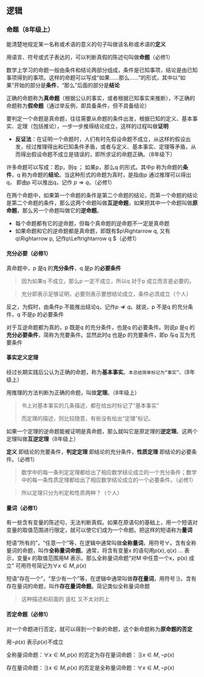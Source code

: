 ## 逻辑

### 命题（8年级上）

能清楚地规定某一名称或术语的意义的句子叫做该名称或术语的**定义**

用语言、符号或式子表达的，可以判断真假的陈述句叫做**命题**（必修1）

数学上学习的命题一般由条件和结论两部分组成，条件是已知事项，结论是由已知事项得到的事项。这样的命题可以写成“如果……那么……”的形式，其中以“如果”开始的部分是**条件**，“那么”后面的部分是**结论**

正确的命题称为**真命题**（根据公认的事实，或者根据已知事实来推断），不正确的命题称为**假命题**（通过举反例，即具备条件，但不具备结论）

要判定一个命题是真命题，往往需要从命题的条件出发，根据已知的定义、基本事实、定理（包括推论），一步一步推得结论成立，这样的过程叫做**证明**

- **反证法**：在证明一个命题时，人们有时先假设命题不成立，从这样的假设出发，经过推理得出和已知条件矛盾，或者与定义、基本事实、定理等矛盾，从而得出假设命题不成立是错误的，即所求证的命题正确。（8年级下）



许多命题可以写成：若p，则q ； 如果p，那么q 的形式。其中p 称为命题的**条件**，q 称为命题的**结论**。当这种形式的命题为真时，是指由p 通过推理可以得出q， 即由p 可以推出q，记作 $p \Rightarrow q$。（必修1）



在两个命题中，如果第一个命题的条件是第二个命题的结论，而第一个命题的结论是第二个命题的条件，那么这两个命题叫做**互逆命题**，如果把其中一个命题叫做**原命题**，那么另一个命题叫做它的**逆命题**。

- 每个命题都有它的逆命题，但每个真命题的逆命题不一定是真命题
- 如果命题和它的逆命题都是真命题，即既有$p\Rightarrow q, 又有q\Rightarrow p, 记作p\Leftrightarrow q $（必修1）

#### 充分必要（必修1）

真命题中，p 是q 的**充分条件**，q 是p 的**必要条件**

> 因为如果q 不成立，那么p 一定不成立，所以q 对于p 成立而言是必要的。

> 充分即表示足够证明，必要则表示要想结论成立，条件必须成立（个人）

反之，为假时，由条件p 不能推出结论q，记作$p \nRightarrow q$。就说，p 不是q 的充分条件，q 不是p 的必要条件

对于互逆命题都为真的，p 既是q 的充分条件，也是q 的必要条件。则说p 是q 的**充分必要条件**，简称为充要条件。显然此时q 也是p 的充要条件，即p 与q 互为充要条件

#### 事实定义定理

经过长期实践后公认为正确的命题，称为**基本事实**。`本总结简单标记为“事实”。`（8年级上）

用推理的方法判断为正确的命题，叫做**定理**。（8年级上）

> 书上对基本事实的几条描述，都在给出时标记了“基本事实”
>
> 而定理的描述，则比较随意，有些没有给出“定理”标记。

如果一个定理的逆命题能被证明是真命题，那么就叫它是原定理的**逆定理**。这两个定理叫做**互逆定理**（8年级上）



**定义** 即结论的充要条件，**判定定理** 即结论的充分条件，**性质定理** 即结论的必要条件。（必修1）

>  数学中的每一条判定定理都给出了相应数学结论成立的一个充分条件；数学中的每一条性质定理都给出了相应数学结论成立的一个必要条件。（必修1）

> 所以定理只分为判定和性质两种？（个人）

#### 量词（必修1）

有一些含有变量的陈述句，无法判断真假。如果在原语句的基础上，用一个短语对变量的取值范围进行限定，就可以使它们成为一个命题。把这样的短语称为**量词**

短语“所有的”，“任意一个”等，在逻辑中通常叫做**全称量词**，用符号$\forall$。含有全称量词的命题，叫作**全称量词命题**。通常，将含有变量x 的语句用$p(x),q(x)$ ... 表示，变量x 的取值范围用M 表示。那么全称量词命题“对M 中任意一个x，p(x) 成立” 可用符号简记为$\forall x\in M, p(x)$  

短语“存在一个”，“至少有一个”等，在逻辑中通常叫做**存在量词**，用符号$\exists$。含有存在量词的命题，叫作**存在量词命题**。简记类似全称量词命题

> 这种描述和前面的 竖杠 又不太对的上

#### 否定命题（必修1）

对一个命题进行否定，就可以得到一个新的命题，这个新命题称为**原命题的否定**

用$\neg p(x)$ 表示$p(x)$不成立

全称量词命题：$\forall x\in M, p(x)$ 的否定为存在量词命题：$\exists x\in M, \neg p(x)$

存在量词命题：$\exists x\in M, p(x)$ 的否定是全称量词命题：$\forall x\in M,\neg p(x)$
